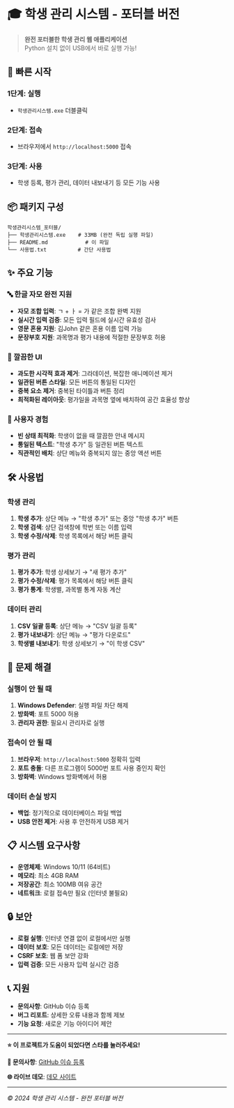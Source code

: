 # 🎓 학생 관리 시스템 - 포터블 버전

> **완전 포터블한 학생 관리 웹 애플리케이션**  
> Python 설치 없이 USB에서 바로 실행 가능!

## 🚀 빠른 시작

### 1단계: 실행
- `학생관리시스템.exe` 더블클릭

### 2단계: 접속
- 브라우저에서 `http://localhost:5000` 접속

### 3단계: 사용
- 학생 등록, 평가 관리, 데이터 내보내기 등 모든 기능 사용

## 📦 패키지 구성

```
학생관리시스템_포터블/
├── 학생관리시스템.exe    # 33MB (완전 독립 실행 파일)
├── README.md            # 이 파일
└── 사용법.txt          # 간단 사용법
```

## ✨ 주요 기능

### 🔤 한글 자모 완전 지원
- **자모 조합 입력**: ㄱ + ㅏ = 가 같은 조합 완벽 지원
- **실시간 입력 검증**: 모든 입력 필드에 실시간 유효성 검사
- **영문 혼용 지원**: 김John 같은 혼용 이름 입력 가능
- **문장부호 지원**: 과목명과 평가 내용에 적절한 문장부호 허용

### 🎨 깔끔한 UI
- **과도한 시각적 효과 제거**: 그라데이션, 복잡한 애니메이션 제거
- **일관된 버튼 스타일**: 모든 버튼의 통일된 디자인
- **중복 요소 제거**: 중복된 타이틀과 버튼 정리
- **최적화된 레이아웃**: 평가일을 과목명 옆에 배치하여 공간 효율성 향상

### 📱 사용자 경험
- **빈 상태 최적화**: 학생이 없을 때 깔끔한 안내 메시지
- **통일된 텍스트**: "학생 추가" 등 일관된 버튼 텍스트
- **직관적인 배치**: 상단 메뉴와 중복되지 않는 중앙 액션 버튼

## 🛠 사용법

### 학생 관리
1. **학생 추가**: 상단 메뉴 → "학생 추가" 또는 중앙 "학생 추가" 버튼
2. **학생 검색**: 상단 검색창에 학번 또는 이름 입력
3. **학생 수정/삭제**: 학생 목록에서 해당 버튼 클릭

### 평가 관리
1. **평가 추가**: 학생 상세보기 → "새 평가 추가"
2. **평가 수정/삭제**: 평가 목록에서 해당 버튼 클릭
3. **평가 통계**: 학생별, 과목별 통계 자동 계산

### 데이터 관리
1. **CSV 일괄 등록**: 상단 메뉴 → "CSV 일괄 등록"
2. **평가 내보내기**: 상단 메뉴 → "평가 다운로드"
3. **학생별 내보내기**: 학생 상세보기 → "이 학생 CSV"

## 🔧 문제 해결

### 실행이 안 될 때
1. **Windows Defender**: 실행 파일 차단 해제
2. **방화벽**: 포트 5000 허용
3. **관리자 권한**: 필요시 관리자로 실행

### 접속이 안 될 때
1. **브라우저**: `http://localhost:5000` 정확히 입력
2. **포트 충돌**: 다른 프로그램이 5000번 포트 사용 중인지 확인
3. **방화벽**: Windows 방화벽에서 허용

### 데이터 손실 방지
- **백업**: 정기적으로 데이터베이스 파일 백업
- **USB 안전 제거**: 사용 후 안전하게 USB 제거

## 📋 시스템 요구사항

- **운영체제**: Windows 10/11 (64비트)
- **메모리**: 최소 4GB RAM
- **저장공간**: 최소 100MB 여유 공간
- **네트워크**: 로컬 접속만 필요 (인터넷 불필요)

## 🔒 보안

- **로컬 실행**: 인터넷 연결 없이 로컬에서만 실행
- **데이터 보호**: 모든 데이터는 로컬에만 저장
- **CSRF 보호**: 웹 폼 보안 강화
- **입력 검증**: 모든 사용자 입력 실시간 검증

## 📞 지원

- **문의사항**: GitHub 이슈 등록
- **버그 리포트**: 상세한 오류 내용과 함께 제보
- **기능 요청**: 새로운 기능 아이디어 제안

---

**⭐ 이 프로젝트가 도움이 되었다면 스타를 눌러주세요!**

**📧 문의사항**: [GitHub 이슈 등록](https://github.com/yourusername/student-management-system/issues)

**🌐 라이브 데모**: [데모 사이트](https://your-demo-site.com)

---

*© 2024 학생 관리 시스템 - 완전 포터블 버전*
